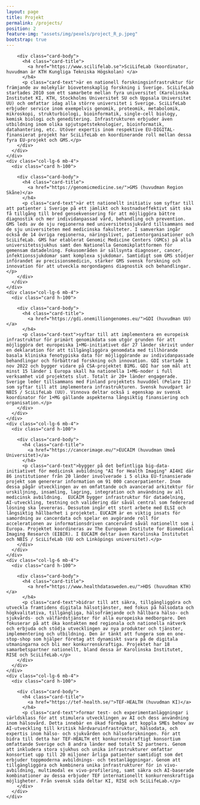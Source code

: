 ```yaml
---
layout: page
title: Projekt
permalink: /projects/
position: 2
feature-img: "assets/img/pexels/project_R_p.jpeg"
bootstrap: true
---
```


<!-- Page Content -->
<div class="container-fluid">

  <div class="row">
    <div class="col-lg-6 mb-4">
      <div class="card h-100">

        <div class="card-body">
          <h4 class="card-title">
            <a href="https://www.scilifelab.se">SciLifeLab (koordinator, huvudman är KTH Kungliga Tekniska Högskolan) </a>
          </h4>
          <p class="card-text">är en nationell forskningsinfrastruktur för främjande av molekylär biovetenskaplig forskning i Sverige. SciLifeLab startades 2010 som ett samarbete mellan fyra universitet (Karolinska Institutet KI, KTH, Stockholms Universitet SU och Uppsala Universitet UU) och omfattar idag alla större universitet i Sverige. SciLifeLab erbjuder service inom exempelvis genomik, proteomik, metabolomik, mikroskopi, strukturbiologi, bioinformatik, single-cell biology, kemisk biologi och geneditering. Infrastrukturen erbjuder även utbildning inom olika spjutspetsteknologier, bioinformatik, datahantering, etc. Utöver expertis inom respektive EU-DIGITAL-finansierat projekt har SciLifeLab en koordinerande roll mellan dessa fyra EU-projekt och GMS.</p>
        </div>
      </div>
    </div>
    <div class="col-lg-6 mb-4">
      <div class="card h-100">

        <div class="card-body">
          <h4 class="card-title">
            <a href="https://genomicmedicine.se/">GMS (huvudman Region Skåne)</a>
          </h4>
          <p class="card-text">är ett nationellt initiativ som syftar till att patienter i Sverige på ett jämlikt och kostnadseffektivt sätt ska få tillgång till bred gensekvensering för att möjliggöra bättre diagnostik och mer individanpassad vård, behandling och prevention. GMS leds av de sju regionerna med universitetssjukvård tillsammans med de sju universiteten med medicinska fakulteter. I samverkan ingår också de 14 övriga regionerna, näringslivet, patientorganisationer och SciLifeLab. GMS har etablerat Genomic Medicine Centers (GMCs) på alla universitetssjukhus samt den Nationella Genomikplattformen för gemensam datadelning. Fokusområden är sällsynta diagnoser, cancer, infektionssjukdomar samt komplexa sjukdomar. Samtidigt som GMS stödjer införandet av precisionsmedicin, stärker GMS svensk forskning och innovation för att utveckla morgondagens diagnostik och behandlingar.</p>
        </div>
      </div>
    </div>
    <div class="col-lg-6 mb-4">
      <div class="card h-100">

        <div class="card-body">
          <h4 class="card-title">
            <a href="https://gdi.onemilliongenomes.eu/">GDI (huvudman UU)</a>
          </h4>
          <p class="card-text">syftar till att implementera en europeisk infrastruktur för primärt genomikdata som utgör grunden för att möjliggöra det europeiska 1+MG-initiativet där 27 länder skrivit under en deklaration för att tillgängliggöra genomdata med tillhörande basala kliniska fenotypiska data för möjliggörande av individanpassade behandlingar och förbättrad forskning och innovation. GDI startade 1 nov 2022 och bygger vidare på CSA-projektet B1MG. GDI har som mål att minst 15 länder i Europa skall ha nationella 1+MG-noder i full verksamhet vid projektets slut. Totalt är 20+ länder engagerade. Sverige leder tillsammans med Finland projektets huvuddel (Pelare II) som syftar till att implementera infrastrukturen. Svensk huvudpart är NBIS / SciLifeLab (UU). Vinnova deltar också i egenskap av svensk koordinator för 1+MG gällande aspekterna långsiktig finansiering och organisation.</p>
        </div>
      </div>
    </div>
    <div class="col-lg-6 mb-4">
      <div class="card h-100">
      
        <div class="card-body">
          <h4 class="card-title">
            <a href="https://cancerimage.eu/">EUCAIM (huvudman Umeå Universitet)</a>
          </h4>
          <p class="card-text">bygger på det befintliga big-data-initiativet för medicinsk avbildning "AI for Health Imaging" AI4HI där 86 institutioner från 20 länder involverade i 5 olika EU-finansierade projekt som genererar information om 91 000 cancerpatienter. Inom dessa pågår utvecklingen av en omfattande och avancerad arkitektur för urskiljning, insamling, lagring, integration och användning av all medicinsk avbildning.  EUCAIM bygger infrastruktur för datadelning, AI-utveckling, testning och validering där såväl central som federerad lösning ska levereras. Dessutom ingår ett stort arbete med ELSI och långsiktig hållbarhet i projektet. EUCAIM är en viktig insats för samordning av cancerdata och spelar en avgörande roll för accelerationen av informationsdriven cancervård såväl nationellt som i Europa. Projektet koordineras av The European Institute for Biomedical Imaging Research (EIBIR). I EUCAIM deltar även Karolinska Institutet och NBIS / SciLifeLab (UU och Linköpings universitet).</p>
        </div>
      </div>
    </div>
    <div class="col-lg-6 mb-4">
      <div class="card h-100">

        <div class="card-body">
          <h4 class="card-title">
            <a href="https://www.healthdatasweden.eu/">HDS (huvudman KTH)</a>
          </h4>
          <p class="card-text">bidrar till att säkra, tillgängliggöra och utveckla framtidens digitala hälsotjänster, med fokus på hälsodata och högkvalitativa, tillgängliga, hälsofrämjande och hållbara hälso- och sjukvårds- och välfärdstjänster för alla europeiska medborgare. Den fokuserar på att öka kontakten med regionala och nationella nätverk och erbjuda och stödja utvecklingen av nya produkter och tjänster, implementering och utbildning. Den är tänkt att fungera som en one-stop-shop som hjälper företag att dynamiskt svara på de digitala utmaningarna och bli mer konkurrenskraftiga. Projektet har 18 samarbetspartner nationellt, bland dessa är Karolinska Institutet, RISE och SciLifeLab.</p>
        </div>
      </div>
    </div>
    <div class="col-lg-6 mb-4">
      <div class="card h-100">

        <div class="card-body">
          <h4 class="card-title">
            <a href="https://tef-health.se/">TEF-HEALTH (huvudman KI)</a>
          </h4>
          <p class="card-text">formar test- och experimentanläggningar i världsklass för att stimulera utvecklingen av AI och dess användning inom hälsovård. Detta innebär en ökad förmåga att koppla SMEs behov av AI-utveckling till kritisk hårdvaruinfrastruktur, hälsodata, och expertis inom hälso- och sjukvården och hälsoforskningen. För att bidra till detta har TEF-HEALTH ett konkurrenskraftigt konsortium omfattande Sverige och 8 andra länder med totalt 52 partners. Genom att inkludera stora sjukhus och unika infrastrukturer omfattar konsortiet upp till 20 miljoner årliga patienter samtidigt som det erbjuder toppmoderna avbildnings- och testanläggningar. Genom att tillgängliggöra och kombinera unika infrastrukturer för in vivo-avbildning, multimodal ex vivo-profilering, samt säkra och AI-baserade kombinationer av dessa erbjuder TEF internationellt konkurrenskraftiga möjligheter. Från svensk sida deltar KI, RISE och SciLifeLab.</p>
        </div>
      </div>
    </div>
  </div>
  <!-- /.row -->

</div>
<!-- /.container -->
